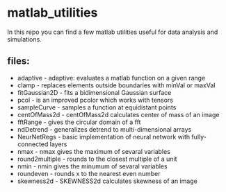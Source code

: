 # matlab_utilities

In this repo you can find a few matlab utilities useful for data analysis and simulations.

 ## files:
   - adaptive      - adaptive: evaluates a matlab function on a given range
   - clamp         - replaces elements outside boundaries with minVal or maxVal
   - fitGaussian2D - fits a bidimensional Gaussian surface
   - pcol          - is an improved pcolor which works with tensors
   - sampleCurve   - samples a function at equidistant points
   - centOfMass2d   - centOfMass2d calculates center of mass of an image
   - fftRange       - gives the circular domain of a fft
   - ndDetrend      - generalizes detrend to multi-dimensional arrays
   - NeurNetRegs    - basic implementation of neural network with fully-connected layers
   - nmax           - nmax gives the maximum of sevaral variables
   - round2multiple - rounds to the closest multiple of a unit
   - nmin           - nmin gives the minumum of sevaral variables
   - roundeven      - rounds x to the nearest even number
   - skewness2d     - SKEWNESS2d calculates skewness of an image
